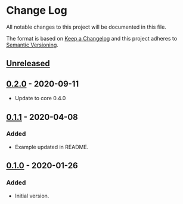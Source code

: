 # Change Log

All notable changes to this project will be documented in this file.

The format is based on [Keep a Changelog](http://keepachangelog.com/)
and this project adheres to [Semantic Versioning](http://semver.org/).

## [Unreleased](https://github.com/typescript-tea/http/compare/v0.2.0...master)

## [0.2.0](https://github.com/typescript-tea/http/compare/v0.1.1...v0.2.0) - 2020-09-11

- Update to core 0.4.0

## [0.1.1](https://github.com/typescript-tea/http/compare/v0.1.0...v0.1.0) - 2020-04-08

### Added

- Example updated in README.

## [0.1.0](https://github.com/typescript-tea/http/compare/v0.1.0...v0.1.0) - 2020-01-26

### Added

- Initial version.
